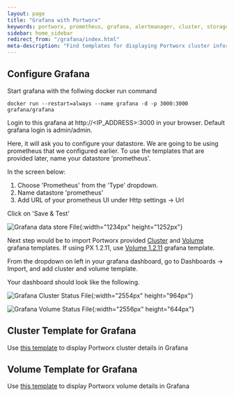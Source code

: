 ```yaml
---
layout: page
title: "Grafana with Portworx"
keywords: portworx, prometheus, grafana, alertmanager, cluster, storage
sidebar: home_sidebar
redirect_from: "/grafana/index.html"
meta-description: "Find templates for displaying Portworx cluster information within Grafana."
---
```


## Configure Grafana

Start grafana with the follwing docker run command

```
docker run --restart=always --name grafana -d -p 3000:3000 grafana/grafana
```

Login to this grafana at http://&lt;IP_ADDRESS&gt;:3000 in your browser. Default grafana login is admin/admin.

Here, it will ask you to configure your datastore. We are going to be using prometheus that we configured earlier. To use the templates that are provided later, name your datastore 'prometheus'.

In the screen below:
1) Choose 'Prometheus' from the 'Type' dropdown.
2) Name datastore 'prometheus'
3) Add URL of your prometheus UI under Http settings -&gt; Url

Click on 'Save & Test'

![Grafana data store File](/images/grafana_datastore.png "Grafana data store File"){:width="1234px" height="1252px"}

Next step would be to import Portworx provided [Cluster](https://github.com/portworx/px-docs/blob/gh-pages/maintain/monitoring/grafana/Cluster_Template.json) and [Volume](https://github.com/portworx/px-docs/blob/gh-pages/maintain/monitoring/grafana/Volume_Template.json) grafana templates.
If using PX 1.2.11, use [Volume 1.2.11](https://github.com/portworx/px-docs/blob/gh-pages/maintain/monitoring/Portworx%20Volume%20Status_V2_Nov_2.json) grafana template.

From the dropdown on left in your grafana dashboard, go to Dashboards -&gt; Import, and add cluster and volume template.

Your dashboard should look like the following. 

![Grafana Cluster Status File](/images/grafana_cluster_status.png "Grafana Cluster Status File"){:width="2554px" height="964px"}


![Grafana Volume Status File](/images/grafana_volume_status.png "Grafana Volume Status File"){:width="2556px" height="644px"}

## Cluster Template for Grafana
Use [this template](Cluster_Template.json) to display Portworx cluster details in Grafana

## Volume Template for Grafana
Use [this template](Volume_Template.json) to display Portworx volume details in Grafana
